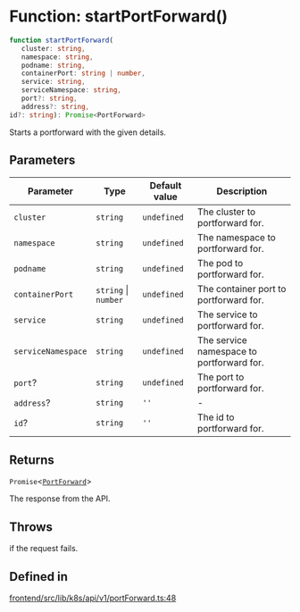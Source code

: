 # Function: startPortForward()

```ts
function startPortForward(
   cluster: string, 
   namespace: string, 
   podname: string, 
   containerPort: string | number, 
   service: string, 
   serviceNamespace: string, 
   port?: string, 
   address?: string, 
id?: string): Promise<PortForward>
```

Starts a portforward with the given details.

## Parameters

| Parameter | Type | Default value | Description |
| ------ | ------ | ------ | ------ |
| `cluster` | `string` | `undefined` | The cluster to portforward for. |
| `namespace` | `string` | `undefined` | The namespace to portforward for. |
| `podname` | `string` | `undefined` | The pod to portforward for. |
| `containerPort` | `string` \| `number` | `undefined` | The container port to portforward for. |
| `service` | `string` | `undefined` | The service to portforward for. |
| `serviceNamespace` | `string` | `undefined` | The service namespace to portforward for. |
| `port`? | `string` | `undefined` | The port to portforward for. |
| `address`? | `string` | `''` | - |
| `id`? | `string` | `''` | The id to portforward for. |

## Returns

`Promise`\<[`PortForward`](../interfaces/PortForward.md)\>

The response from the API.

## Throws

if the request fails.

## Defined in

[frontend/src/lib/k8s/api/v1/portForward.ts:48](https://github.com/headlamp-k8s/headlamp/blob/2481a1c9f2b4a69a9320466e7a455215b14b97b0/frontend/src/lib/k8s/api/v1/portForward.ts#L48)

